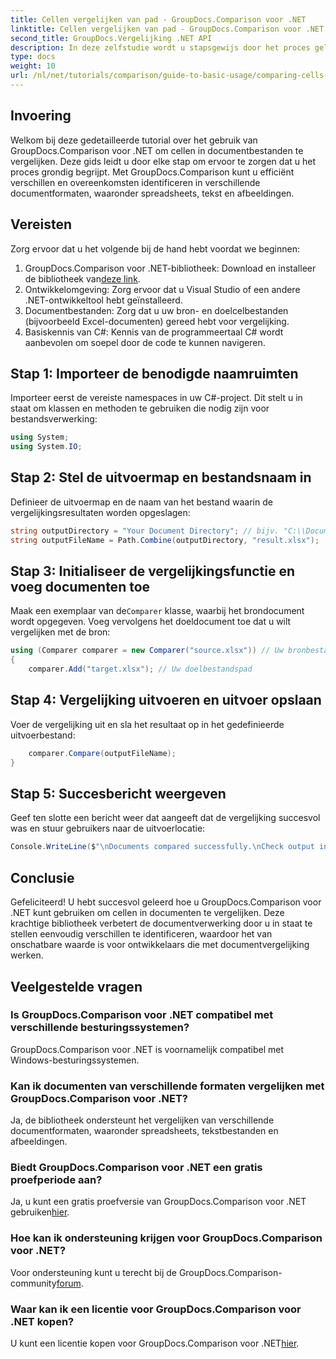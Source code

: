 ```yaml
---
title: Cellen vergelijken van pad - GroupDocs.Comparison voor .NET
linktitle: Cellen vergelijken van pad - GroupDocs.Comparison voor .NET
second_title: GroupDocs.Vergelijking .NET API
description: In deze zelfstudie wordt u stapsgewijs door het proces geleid om de inhoud van Excel-cellen te vergelijken, zodat ontwikkelaars efficiënt verschillen en overeenkomsten tussen documenten kunnen identificeren.
type: docs
weight: 10
url: /nl/net/tutorials/comparison/guide-to-basic-usage/comparing-cells-from-path/
---
```

## Invoering

Welkom bij deze gedetailleerde tutorial over het gebruik van GroupDocs.Comparison voor .NET om cellen in documentbestanden te vergelijken. Deze gids leidt u door elke stap om ervoor te zorgen dat u het proces grondig begrijpt. Met GroupDocs.Comparison kunt u efficiënt verschillen en overeenkomsten identificeren in verschillende documentformaten, waaronder spreadsheets, tekst en afbeeldingen.

## Vereisten

Zorg ervoor dat u het volgende bij de hand hebt voordat we beginnen:

1.  GroupDocs.Comparison voor .NET-bibliotheek: Download en installeer de bibliotheek van[deze link](https://releases.groupdocs.com/comparison/net/).
2. Ontwikkelomgeving: Zorg ervoor dat u Visual Studio of een andere .NET-ontwikkeltool hebt geïnstalleerd.
3. Documentbestanden: Zorg dat u uw bron- en doelcelbestanden (bijvoorbeeld Excel-documenten) gereed hebt voor vergelijking.
4. Basiskennis van C#: Kennis van de programmeertaal C# wordt aanbevolen om soepel door de code te kunnen navigeren.

## Stap 1: Importeer de benodigde naamruimten

Importeer eerst de vereiste namespaces in uw C#-project. Dit stelt u in staat om klassen en methoden te gebruiken die nodig zijn voor bestandsverwerking:

```csharp
using System;
using System.IO;
```

## Stap 2: Stel de uitvoermap en bestandsnaam in

Definieer de uitvoermap en de naam van het bestand waarin de vergelijkingsresultaten worden opgeslagen:

```csharp
string outputDirectory = "Your Document Directory"; // bijv. "C:\\Documenten"
string outputFileName = Path.Combine(outputDirectory, "result.xlsx");
```

## Stap 3: Initialiseer de vergelijkingsfunctie en voeg documenten toe

 Maak een exemplaar van de`Comparer` klasse, waarbij het brondocument wordt opgegeven. Voeg vervolgens het doeldocument toe dat u wilt vergelijken met de bron:

```csharp
using (Comparer comparer = new Comparer("source.xlsx")) // Uw bronbestandspad
{
    comparer.Add("target.xlsx"); // Uw doelbestandspad
```

## Stap 4: Vergelijking uitvoeren en uitvoer opslaan

Voer de vergelijking uit en sla het resultaat op in het gedefinieerde uitvoerbestand:

```csharp
    comparer.Compare(outputFileName);
}
```

## Stap 5: Succesbericht weergeven

Geef ten slotte een bericht weer dat aangeeft dat de vergelijking succesvol was en stuur gebruikers naar de uitvoerlocatie:

```csharp
Console.WriteLine($"\nDocuments compared successfully.\nCheck output in {outputDirectory}.");
```

## Conclusie

Gefeliciteerd! U hebt succesvol geleerd hoe u GroupDocs.Comparison voor .NET kunt gebruiken om cellen in documenten te vergelijken. Deze krachtige bibliotheek verbetert de documentverwerking door u in staat te stellen eenvoudig verschillen te identificeren, waardoor het van onschatbare waarde is voor ontwikkelaars die met documentvergelijking werken.

## Veelgestelde vragen

### Is GroupDocs.Comparison voor .NET compatibel met verschillende besturingssystemen?

GroupDocs.Comparison voor .NET is voornamelijk compatibel met Windows-besturingssystemen.

### Kan ik documenten van verschillende formaten vergelijken met GroupDocs.Comparison voor .NET?

Ja, de bibliotheek ondersteunt het vergelijken van verschillende documentformaten, waaronder spreadsheets, tekstbestanden en afbeeldingen.

### Biedt GroupDocs.Comparison voor .NET een gratis proefperiode aan?

 Ja, u kunt een gratis proefversie van GroupDocs.Comparison voor .NET gebruiken[hier](https://releases.groupdocs.com/).

### Hoe kan ik ondersteuning krijgen voor GroupDocs.Comparison voor .NET?

 Voor ondersteuning kunt u terecht bij de GroupDocs.Comparison-community[forum](https://forum.groupdocs.com/c/comparison/12).

### Waar kan ik een licentie voor GroupDocs.Comparison voor .NET kopen?

 U kunt een licentie kopen voor GroupDocs.Comparison voor .NET[hier](https://purchase.groupdocs.com/buy).